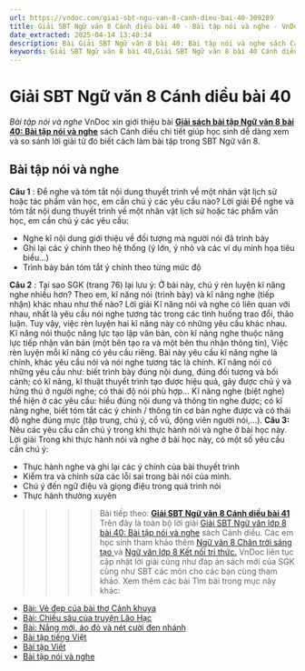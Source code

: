```yaml
---
url: https://vndoc.com/giai-sbt-ngu-van-8-canh-dieu-bai-40-309289
title: Giải SBT Ngữ văn 8 Cánh diều bài 40 - Bài tập nói và nghe - VnDoc.com
date_extracted: 2025-04-14 13:40:34
description: Bài Giải SBT Ngữ văn 8 bài 40: Bài tập nói và nghe sách Cánh diều có đáp án chi tiết cho các bạn cùng tham khảo.
keywords: Giải SBT Ngữ văn 8 bài 40,Giải SBT Ngữ văn 8 bài 40 Cánh diều,Giải sách bài tập Ngữ văn CD lớp 8,Ngữ văn lớp 8 Cánh diều,giải bài tập ngữ văn lớp 8,Bài tập nói và nghe,soạn bài ngữ văn 8,ôn tập ngữ văn 8
---
```


# Giải SBT Ngữ văn 8 Cánh diều bài 40
 _Bài tập nói và nghe_
VnDoc xin giới thiệu bài [**Giải sách bài tập Ngữ văn 8 bài 40: Bài tập nói và nghe**](<https://vndoc.com/giai-sbt-ngu-van-8-canh-dieu-bai-40-309289>) sách Cánh diều chi tiết giúp học sinh dễ dàng xem và so sánh lời giải từ đó biết cách làm bài tập trong SBT Ngữ văn 8.
## **Bài tập nói và nghe**
**Câu 1** : Để nghe và tóm tắt nội dung thuyết trình về một nhân vật lịch sử hoặc tác phẩm văn học, em cần chú ý các yêu cầu nào?
Lời giải
Để nghe và tóm tắt nội dung thuyết trình về một nhân vật lịch sử hoặc tác phẩm văn học, em cần chú ý các yêu cầu:
  * Nghe kĩ nội dung giới thiệu về đối tượng mà người nói đã trình bày
  * Ghi lại các ý chính theo hệ thống \(ý lớn, ý nhỏ và các ví dụ minh họa tiêu biểu…\)
  * Trình bày bản tóm tắt ý chính theo từng mức độ

**Câu 2** : Tại sao SGK \(trang 76\) lại lưu ý: Ở bài này, chú ý rèn luyện kĩ năng nghe nhiều hơn? Theo em, kĩ năng nói \(trình bày\) và kĩ năng nghe \(tiếp nhận\) khác nhau như thế nào?
Lời giải
Kĩ năng nói và nghe có liên quan với nhau, nhất là yêu cầu nói nghe tương tác trong các tình huống trao đổi, thảo luận. Tuy vậy, việc rèn luyện hai kĩ năng này có những yêu cầu khác nhau. Kĩ năng nói thuộc năng lực tạo lập văn bản, còn kĩ năng nghe thuộc năng lực tiếp nhận văn bản \(một bên tạo ra và một bên thu nhận thông tin\), Việc rèn luyện mỗi kĩ năng có yêu cầu riêng. Bài này yêu cầu kĩ năng nghe là chính, khác yêu cầu nói và nói nghe tương tác là chính.
Kĩ năng nói có những yêu cầu như: biết trình bày đúng nội dung, đúng đối tượng và bối cảnh; có kĩ năng, kĩ thuật thuyết trình tạo được hiệu quả, gây được chú ý và hứng thú ở người nghe; có thái độ nói phù hợp... Kĩ năng nghe \(biệt nghe\) thể hiện ở các yêu cầu: hiểu đúng nội dung và thông tin nghe được; có kĩ năng nghe, biết tóm tắt các ý chính / thông tin cơ bản nghe được và có thái độ nghe đúng mực \(tập trung, chú ý, cổ vũ, động viên người nói,...\).
**Câu 3:** Nêu các yêu cầu cần chú ý trong khi thực hành nói và nghe ở bài học này.
Lời giải
Trong khi thực hành nói và nghe ở bài học này, có một số yêu cầu cần chú ý:
  * Thực hành nghe và ghi lại các ý chính của bài thuyết trình
  * Kiểm tra và chỉnh sửa các lỗi sai trong bài nói của mình.
  * Chú ý đến ngữ điệu và giọng điệu trong quá trình nói
  * Thực hành thường xuyên

>>>> Bài tiếp theo: **[Giải SBT Ngữ văn 8 Cánh diều bài 41](<https://vndoc.com/giai-sbt-ngu-van-8-canh-dieu-bai-41-309296>)**
Trên đây là toàn bộ lời giải [Giải SBT Ngữ văn lớp 8 bài 40: Bài tập nói và nghe](<https://vndoc.com/giai-sbt-ngu-van-8-canh-dieu-bai-40-309289>) sách Cánh diều. Các em học sinh tham khảo thêm [Ngữ văn 8 Chân trời sáng tạo ](<https://vndoc.com/ngu-van-8-chan-troi-sang-tao>)và [Ngữ văn lớp 8 Kết nối tri thức.](<https://vndoc.com/ngu-van-8-ket-noi-tri-thuc>) VnDoc liên tục cập nhật lời giải cũng như đáp án sách mới của SGK cũng như SBT các môn cho các bạn cùng tham khảo.
Xem thêm các bài Tìm bài trong mục này khác:
  * [Bài: Vẻ đẹp của bài thơ Cảnh khuya](</giai-sbt-ngu-van-8-canh-dieu-bai-41-309296>)
  * [Bài: Chiều sâu của truyện Lão Hạc](</giai-sbt-ngu-van-8-canh-dieu-bai-42-309297>)
  * [Bài: Nắng mới, áo đỏ và nét cười đen nhánh](</giai-sbt-ngu-van-8-canh-dieu-bai-43-309298>)
  * [Bài tập tiếng Việt](</giai-sbt-ngu-van-8-canh-dieu-bai-44-309300>)
  * [Bài tập Viết](</giai-sbt-ngu-van-8-canh-dieu-bai-45-309302>)
  * [Bài tập nói và nghe](</giai-sbt-ngu-van-8-canh-dieu-bai-46-309304>)

